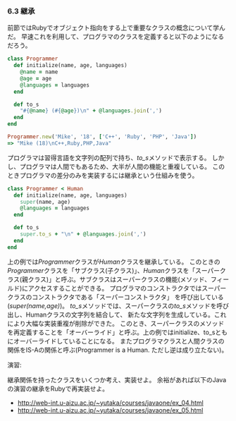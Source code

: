 ### 6.3 継承

前節ではRubyでオブジェクト指向をする上で重要なクラスの概念について学んだ。
早速これを利用して、プログラマのクラスを定義すると以下のようになるだろう。

```ruby
class Programmer
  def initialize(name, age, languages)
    @name = name
    @age = age
    @languages = languages
  end

  def to_s
    "#{@name} (#{@age})\n" + @languages.join(',')
  end
end

Programmer.new('Mike', '18', ['C++', 'Ruby', 'PHP', 'Java'])
=> "Mike (18)\nC++,Ruby,PHP,Java"

```

プログラマは習得言語を文字列の配列で持ち、*to_s*メソッドで表示する。
しかし、プログラマは人間でもあるため、大半が人間の機能と重複している。
このときプログラマの差分のみを実装するには継承という仕組みを使う。

```ruby
class Programmer < Human
  def initialize(name, age, languages)
    super(name, age)
    @languages = languages
  end

  def to_s
    super.to_s + "\n" + @languages.join(',')
  end
end
```

上の例では*Programmer*クラスが*Human*クラスを継承している。
このときの*Programmer*クラスを「サブクラス(子クラス)」、*Human*クラスを「スーパークラス(親クラス)」と呼ぶ。サブクラスはスーパークラスの機能(メソッド、フィールド)にアクセスすることができる。
プログラマのコンストラクタではスーパークラスのコンストラクタである「スーパーコンストラクタ」
を呼び出している(*super(name,age)*)。
*to_s*メソッドでは、スーパークラスの*to_s*メソッドを呼び出し、Humanクラスの文字列を結合して、
新たな文字列を生成している。これにより大幅な実装重複が削除ができた。
このとき、スーパークラスのメソッドを再定義することを「オーバーライド」と呼ぶ。上の例ではinitialize、to_sともにオーバーライドしていることになる。
またプログラマクラスと人間クラスの関係をIS-Aの関係と呼ぶ(Programmer is a Human. ただし逆は成り立たない)。

演習:

継承関係を持ったクラスをいくつか考え、実装せよ。
余裕があれば以下のJavaの演習の継承をRubyで再実装せよ。

- http://web-int.u-aizu.ac.jp/~yutaka/courses/javaone/ex_04.html
- http://web-int.u-aizu.ac.jp/~yutaka/courses/javaone/ex_05.html
